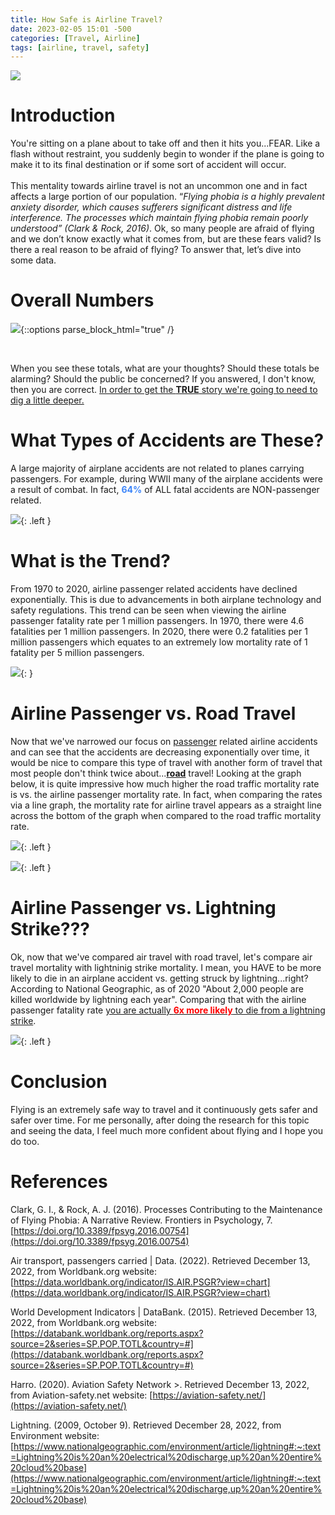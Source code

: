 ```yaml
---
title: How Safe is Airline Travel?
date: 2023-02-05 15:01 -500
categories: [Travel, Airline]
tags: [airline, travel, safety]
---
```


![](/assets/images/airplane-taking-off.png)


# Introduction
You're sitting on a plane about to take off and then it hits you...FEAR. Like a flash without restraint, you suddenly begin to wonder if the plane is going to make it to its final destination or if some sort of accident will occur. 
<br><br>
This mentality towards airline travel is not an uncommon one and in fact affects a large portion of our population. “_Flying phobia is a highly prevalent anxiety disorder, which causes sufferers significant distress and life interference. The processes which maintain flying phobia remain poorly understood” (Clark & Rock, 2016)_. Ok, so many people are afraid of flying and we don’t know exactly what it comes from, but are these fears valid? Is there a real reason to be afraid of flying? To answer that, let’s dive into some data.

# Overall Numbers

<!-- ![](/assets/images/Overall-Numbers.png){: style="text-align:left"} -->
<img src="https://github.com/Hakuna-Patata/Hakuna-Patata.github.io/blob/main/assets/images/Overall-Numbers.png?raw=true">{::options parse_block_html="true" /}

<br>

When you see these totals, what are your thoughts? Should these totals be alarming? Should the public be concerned? If you answered, I don't know, then you are correct. <u>In order to get the <b>TRUE</b> story we're going to need to dig a little deeper.</u>


# What Types of Accidents are These?

A large majority of airplane accidents are not related to planes carrying passengers. For example, during WWII many of the airplane accidents were a result of combat. In fact, <b style="color:#3c85fa">64%</b> of ALL fatal accidents are NON-passenger related. 

![](/assets/images/Passenger%20vs.%20Non-Passenger.png){: .left }
<br>

# What is the Trend?

From 1970 to 2020, airline passenger related accidents have declined exponentially. This is due to advancements in both airplane technology and safety regulations. This trend can be seen when viewing the airline passenger fatality rate per 1 million passengers. In 1970, there were 4.6 fatalities per 1 million passengers. In 2020, there were 0.2 fatalities per 1 million passengers which equates to an extremely low mortality rate of 1 fatality per 5 million passengers.

![](/assets/images/Airline-Passenger-Mortality-Rate-Trending.png){: }
<br>

# Airline Passenger vs. Road Travel

Now that we've narrowed our focus on <u>passenger</u> related airline accidents and can see that the accidents are decreasing exponentially over time, it would be nice to compare this type of travel with another form of travel that most people don't think twice about...<u><b>road</b></u> travel! Looking at the graph below, it is quite impressive how much higher the road traffic mortality rate is vs. the airline passenger mortality rate. In fact, when comparing the rates via a line graph, the mortality rate for airline travel appears as a straight line across the bottom of the graph when compared to the road traffic mortality rate.

![](/assets/images/Air-vs-Road%20(badges).png){: .left }

![](/assets/images/Air-vs-Road(graph).png){: .left }
<br>

# Airline Passenger vs. Lightning Strike???
Ok, now that we've compared air travel with road travel, let's compare air travel mortality with lightninig strike mortality. I mean, you HAVE to be more likely to die in an airplane accident vs. getting struck by lightning...right? According to National Geographic, as of 2020 "About 2,000 people are killed worldwide by lightning each year". Comparing that with the airline passenger fatality rate <u>you are actually <b style="color:red">6x more likely</b> to die from a lightning strike</u>.

![](/assets/images/Airline-vs-Lightning.png){: .left }


# Conclusion
Flying is an extremely safe way to travel and it continuously gets safer and safer over time. For me personally, after doing the research for this topic and seeing the data, I feel much more confident about flying and I hope you do too.

# References
Clark, G. I., & Rock, A. J. (2016). Processes Contributing to the Maintenance of Flying Phobia: A Narrative Review. Frontiers in Psychology, 7. [https://doi.org/10.3389/fpsyg.2016.00754](https://doi.org/10.3389/fpsyg.2016.00754)


Air transport, passengers carried \| Data. (2022). Retrieved December 13, 2022, from Worldbank.org website: [https://data.worldbank.org/indicator/IS.AIR.PSGR?view=chart](https://data.worldbank.org/indicator/IS.AIR.PSGR?view=chart)

World Development Indicators \| DataBank. (2015). Retrieved December 13, 2022, from Worldbank.org website: [https://databank.worldbank.org/reports.aspx?source=2&series=SP.POP.TOTL&country=#](https://databank.worldbank.org/reports.aspx?source=2&series=SP.POP.TOTL&country=#)

‌Harro. (2020). Aviation Safety Network >. Retrieved December 13, 2022, from Aviation-safety.net website: [https://aviation-safety.net/](https://aviation-safety.net/)

Lightning. (2009, October 9). Retrieved December 28, 2022, from Environment website: [https://www.nationalgeographic.com/environment/article/lightning#:~:text=Lightning%20is%20an%20electrical%20discharge,up%20an%20entire%20cloud%20base](https://www.nationalgeographic.com/environment/article/lightning#:~:text=Lightning%20is%20an%20electrical%20discharge,up%20an%20entire%20cloud%20base)



